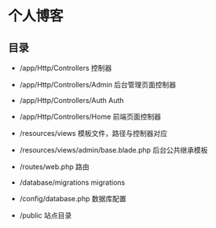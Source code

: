 # 个人博客


## 目录

* /app/Http/Controllers         控制器
* /app/Http/Controllers/Admin   后台管理页面控制器
* /app/Http/Controllers/Auth    Auth
* /app/Http/Controllers/Home    前端页面控制器


* /resources/views                          模板文件，路径与控制器对应
* /resources/views/admin/base.blade.php     后台公共继承模板


* /routes/web.php               路由

* /database/migrations          migrations

* /config/database.php          数据库配置

* /public                       站点目录
